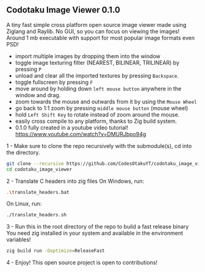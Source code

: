 ## Codotaku Image Viewer 0.1.0
A tiny fast simple cross platform open source image viewer made using Ziglang and Raylib.
No GUI, so you can focus on viewing the images!
Around 1 mb executable with support for most popular image formats even PSD!
- import multiple images by dropping them into the window
- toggle image texturing filter (NEAREST, BILINEAR, TRILINEAR) by pressing `P`
- unload and clear all the imported textures by pressing `Backspace`.
- toggle fullscreen by pressing `F`
- move around by holding down `left mouse button` anywhere in the window and drag.
- zoom towards the mouse and outwards from it by using the `Mouse Wheel`
- go back to 1:1 zoom by pressing `middle mouse button` (mouse wheel)
- hold `Left Shift Key` to rotate instead of zoom around the mouse.
- easily cross compile to any platform, thanks to Zig build system.
- 0.1.0 fully created in a youtube video tutorial! https://www.youtube.com/watch?v=DMURJbpo94g

1 - Make sure to clone the repo recursively with the submodule(s), cd into the directory.
```sh
git clone --recursive https://github.com/CodesOtakuYT/codotaku_image_viewer
cd codotaku_image_viewer
```

2 - Translate C headers into zig files
On Windows, run:
```sh
.\translate_headers.bat
```
On Linux, run:
```sh
./translate_headers.sh
```

3 - Run this in the root directory of the repo to build a fast release binary
You need zig installed in your system and available in the environment variables!
```sh
zig build run -Doptimize=ReleaseFast
```

4 - Enjoy!
This open source project is open to contributions!
